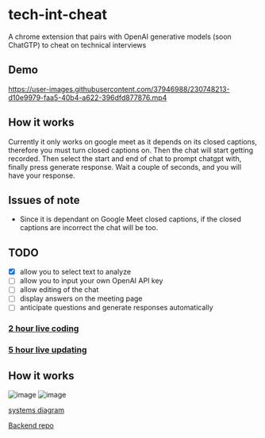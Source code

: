 # tech-int-cheat
A chrome extension that pairs with OpenAI generative models (soon ChatGTP) to cheat on technical interviews

## Demo


https://user-images.githubusercontent.com/37946988/230748213-d10e9979-faa5-40b4-a622-396dfd877876.mp4

## How it works
Currently it only works on google meet as it depends on its closed captions,  therefore you must turn closed captions on. Then the chat will start getting recorded. Then select the start and end of chat to prompt chatgpt with, finally press generate response. Wait a couple of seconds, and you will have your response.

## Issues of note
- Since it is dependant on Google Meet closed captions, if the closed captions are incorrect the chat will be too. 

## TODO
- [x] allow you to select text to analyze
- [ ] allow you to input your own OpenAI API key
- [ ] allow editing of the chat
- [ ] display answers on the meeting page
- [ ] anticipate questions and generate responses automatically
 
### [2 hour live coding](https://youtu.be/9UeUDISNm1A)
### [5 hour live updating](https://www.youtube.com/watch?v=GiPevjughzc)

## How it works

![image](https://user-images.githubusercontent.com/37946988/207682493-a11d9229-96b1-4ead-9e8c-bdd571efe406.png)
![image](https://user-images.githubusercontent.com/37946988/230748250-56ef62d0-68f7-4f86-b064-aa6f893373e0.png)

[systems diagram](https://www.figma.com/file/H707JodSalGWCyAHyGVVfA/interview-cheat-chrome-extension?node-id=0%3A1&t=tvstjyEtM2OKomLB-1)

[Backend repo](https://github.com/CakeCrusher/tech-int-cheat-backend)
